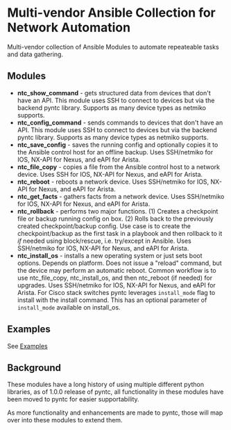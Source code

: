 
# Multi-vendor Ansible Collection for Network Automation

Multi-vendor collection of Ansible Modules to automate repeateable tasks and data gathering.

## Modules

  * **ntc_show_command** - gets structured data from devices that don't have an API.  This module uses SSH to connect to devices but via the backend pyntc library.  Supports as many device types as netmiko supports.
  * **ntc_config_command** - sends commands to devices that don't have an API.  This module uses SSH to connect to devices but via the backend pyntc library.  Supports as many device types as netmiko supports.
  * **ntc_save_config** - saves the running config and optionally copies it to the Ansible control host for an offline backup.  Uses SSH/netmiko for IOS, NX-API for Nexus, and eAPI for Arista.
  * **ntc_file_copy** - copies a file from the Ansible control host to a network device. Uses SSH for IOS, NX-API for Nexus, and eAPI for Arista.
  * **ntc_reboot** - reboots a network device. Uses SSH/netmiko for IOS, NX-API for Nexus, and eAPI for Arista.
  * **ntc_get_facts** - gathers facts from a network device.  Uses SSH/netmiko for IOS, NX-API for Nexus, and eAPI for Arista.
  * **ntc_rollback** - performs two major functions.  (1) Creates a checkpoint file or backup running config on box. (2) Rolls back to the previously created checkpoint/backup config.  Use case is to create the checkpoint/backup as the first task in a playbook and then rollback to it _if_ needed using block/rescue, i.e. try/except in Ansible. Uses SSH/netmiko for IOS, NX-API for Nexus, and eAPI for Arista.
  * **ntc_install_os** - installs a new operating system or just sets boot options.  Depends on platform.  Does not issue a "reload" command, but the device may perform an automatic reboot.  Common workflow is to use ntc_file_copy, ntc_install_os, and then ntc_reboot (if needed) for upgrades.  Uses SSH/netmiko for IOS, NX-API for Nexus, and eAPI for Arista. For Cisco stack switches pyntc leverages `install_mode` flag to install with the install command. This has an optional parameter of `install_mode` available on install_os.

## Examples

See [Examples](./docs/examples/examples.md/examples.md)

## Background

These modules have a long history of using multiple different python libraries, as of 1.0.0 release of pyntc, all functionality in these modules have been moved to pyntc for easier supportability.

As more functionality and enhancements are made to pyntc, those will map over into these modules to extend them.
